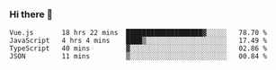 ### Hi there 👋

<!--
**xin-code/Xin-code** is a ✨ _special_ ✨ repository because its `README.md` (this file) appears on your GitHub profile.

Here are some ideas to get you started:
<!--START_SECTION:waka-->
```text
Vue.js       18 hrs 22 mins  ███████████████████▓░░░░░   78.70 % 
JavaScript   4 hrs 4 mins    ████▒░░░░░░░░░░░░░░░░░░░░   17.49 % 
TypeScript   40 mins         ▓░░░░░░░░░░░░░░░░░░░░░░░░   02.86 % 
JSON         11 mins         ▒░░░░░░░░░░░░░░░░░░░░░░░░   00.84 % 
```
<!--END_SECTION:waka-->
